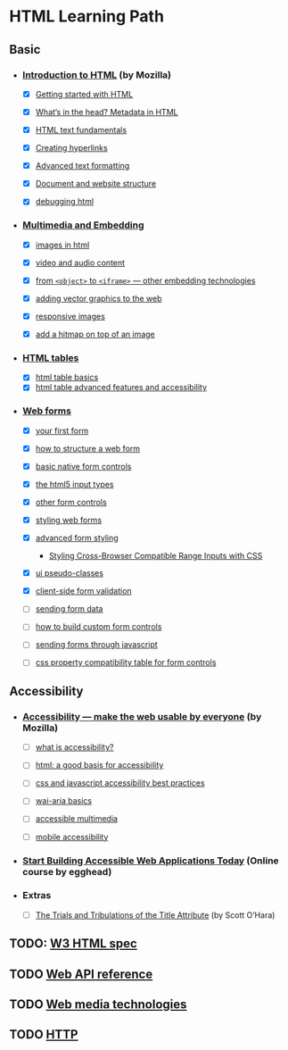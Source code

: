# HTML Learning Path

## Basic

- ### [Introduction to HTML](https://developer.mozilla.org/en-US/docs/Learn/HTML/Introduction_to_HTML) (by Mozilla)

  - [x] [Getting started with HTML](https://developer.mozilla.org/en-US/docs/Learn/HTML/Introduction_to_HTML/Getting_started)

  - [x] [What’s in the head? Metadata in HTML](https://developer.mozilla.org/en-US/docs/Learn/HTML/Introduction_to_HTML/The_head_metadata_in_HTML)

  - [x] [HTML text fundamentals](https://developer.mozilla.org/en-US/docs/Learn/HTML/Introduction_to_HTML/HTML_text_fundamentals)

  - [x] [Creating hyperlinks](https://developer.mozilla.org/en-US/docs/Learn/HTML/Introduction_to_HTML/Creating_hyperlinks)

  - [x] [Advanced text formatting](https://developer.mozilla.org/en-US/docs/Learn/HTML/Introduction_to_HTML/Advanced_text_formatting)

  - [x] [Document and website structure](https://developer.mozilla.org/en-US/docs/Learn/HTML/Introduction_to_HTML/Document_and_website_structure)

  - [x] [debugging html](https://developer.mozilla.org/en-US/docs/Learn/HTML/Introduction_to_HTML/Debugging_HTML)

- ### [Multimedia and Embedding](https://developer.mozilla.org/en-US/docs/Learn/HTML/Multimedia_and_embedding)

  - [x] [images in html](https://developer.mozilla.org/en-US/docs/Learn/HTML/Multimedia_and_embedding/Images_in_HTML)

  - [x] [video and audio content](https://developer.mozilla.org/en-US/docs/Learn/HTML/Multimedia_and_embedding/Video_and_audio_content)

  - [x] [from `<object>` to `<iframe>` — other embedding technologies](https://developer.mozilla.org/en-US/docs/Learn/HTML/Multimedia_and_embedding/Other_embedding_technologies)

  - [x] [adding vector graphics to the web](https://developer.mozilla.org/en-US/docs/Learn/HTML/Multimedia_and_embedding/Adding_vector_graphics_to_the_Web)

  - [x] [responsive images](https://developer.mozilla.org/en-US/docs/Learn/HTML/Multimedia_and_embedding/Responsive_images)

  - [x] [add a hitmap on top of an image](https://developer.mozilla.org/en-US/docs/Learn/HTML/Howto/Add_a_hit_map_on_top_of_an_image)
  

* ### [HTML tables](https://developer.mozilla.org/en-US/docs/Learn/HTML/Tables)

  - [x] [html table basics](https://developer.mozilla.org/en-US/docs/Learn/HTML/Tables/Basics)
  - [x] [html table advanced features and accessibility](https://developer.mozilla.org/en-US/docs/Learn/HTML/Tables/Advanced)

* ### [Web forms](https://developer.mozilla.org/en-US/docs/Learn/HTML/Forms)

  - [x] [your first form](https://developer.mozilla.org/en-US/docs/Learn/Forms/Your_first_form)

  - [x] [how to structure a web form](https://developer.mozilla.org/en-US/docs/Learn/Forms/How_to_structure_a_web_form)

  - [x] [basic native form controls](https://developer.mozilla.org/en-US/docs/Learn/Forms/Basic_native_form_controls)

  - [x] [the html5 input types](https://developer.mozilla.org/en-US/docs/Learn/Forms/HTML5_input_types)

  - [x] [other form controls](https://developer.mozilla.org/en-US/docs/Learn/Forms/Other_form_controls)

  - [x] [styling web forms](https://developer.mozilla.org/en-US/docs/Learn/Forms/Styling_web_forms)

  - [x] [advanced form styling](https://developer.mozilla.org/en-US/docs/Learn/Forms/Advanced_form_styling)
  
    - [Styling Cross-Browser Compatible Range Inputs with CSS](https://css-tricks.com/styling-cross-browser-compatible-range-inputs-css/)

  - [x] [ui pseudo-classes](https://developer.mozilla.org/en-US/docs/Learn/Forms/UI_pseudo-classes)

  - [x] [client-side form validation](https://developer.mozilla.org/en-US/docs/Learn/Forms/Form_validation)

  - [ ] [sending form data](https://developer.mozilla.org/en-US/docs/Learn/Forms/Sending_and_retrieving_form_data)

  - [ ] [how to build custom form controls](https://developer.mozilla.org/en-US/docs/Learn/Forms/How_to_build_custom_form_controls)

  - [ ] [sending forms through javascript](https://developer.mozilla.org/en-US/docs/Learn/Forms/Sending_forms_through_JavaScript)

  - [ ] [css property compatibility table for form controls](https://developer.mozilla.org/en-US/docs/Learn/Forms/Property_compatibility_table_for_form_controls)

## Accessibility

- ### [Accessibility — make the web usable by everyone](https://developer.mozilla.org/en-US/docs/Learn/Accessibility) (by Mozilla)

  - [ ] [what is accessibility?](https://developer.mozilla.org/en-US/docs/Learn/Accessibility/What_is_accessibility)

  - [ ] [html: a good basis for accessibility](https://developer.mozilla.org/en-US/docs/Learn/Accessibility/HTML)

  - [ ] [css and javascript accessibility best practices](https://developer.mozilla.org/en-US/docs/Learn/Accessibility/CSS_and_JavaScript)

  - [ ] [wai-aria basics](https://developer.mozilla.org/en-US/docs/Learn/Accessibility/WAI-ARIA_basics)

  - [ ] [accessible multimedia](https://developer.mozilla.org/en-US/docs/Learn/Accessibility/Multimedia)

  - [ ] [mobile accessibility](https://developer.mozilla.org/en-US/docs/Learn/Accessibility/Mobile)

- ### [Start Building Accessible Web Applications Today](https://egghead.io/courses/start-building-accessible-web-applications-today) (Online course by egghead)

- ### Extras
  
  - [ ] [The Trials and Tribulations of the Title Attribute](https://www.24a11y.com/2017/the-trials-and-tribulations-of-the-title-attribute) (by Scott O’Hara)

## TODO: [W3 HTML spec](https://html.spec.whatwg.org/multipage/#toc-introduction)

## TODO [Web API reference](https://developer.mozilla.org/en-US/docs/Web/Reference/API)

## TODO [Web media technologies](https://developer.mozilla.org/en-US/docs/Web/Media)

## TODO [HTTP](https://developer.mozilla.org/en-US/docs/Web/HTTP)
